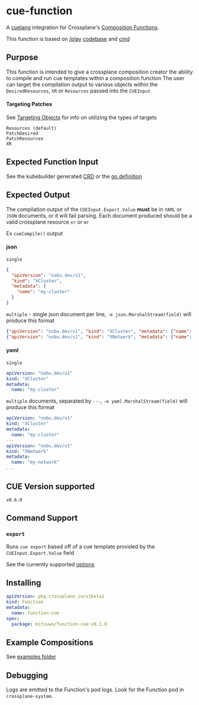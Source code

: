 # cue-function

A [cuelang](https://cuelang.org/) integration for Crossplane's [Composition Functions](https://docs.crossplane.io/latest/concepts/composition-functions/).

This function is based on [/play](https://cuelang.org/play) [codebase](https://github.com/cue-lang/cuelang.org/blob/master/play/main.go) and [cmd](https://github.com/cue-lang/cue/blob/master/cmd/cue/cmd/export.go)

## Purpose

This function is intended to give a crossplane composition creator the ability to compile and run cue templates within a composition function
The user can target the compilation output to various objects within the `DesiredResources`, `XR` or `Resources` passed into the `CUEInput`

#### Targeting Patches

See [Targeting Objects](docs/TARGETING_OBJECTS.md) for info on utilizing the types of targets

```
Resources (default)
PatchDesired
PatchResources
XR
```

## Expected Function Input

See the kubebuilder generated [CRD](package/input/template.fn.crossplane.io_cueinputs.yaml) or the [go definition](input/v1beta1/input.go)

## Expected Output

The compilation output of the `CUEInput.Export.Value` **must** be in `YAML` or `JSON` documents, or it will fail parsing.
Each document produced should be a valid crossplane resource `xr` or `mr`

Ex `cueCompile()` output

#### json
`single`
```json
{
  "apiVersion": "nobu.dev/v1",
  "kind": "XCluster",
  "metadata": {
    "name": "my-cluster"
  }
}
```

`multiple` - single json document per line, `-e json.MarshalStream(field)` will produce this format
```json
{"apiVersion": "nobu.dev/v1", "kind": "XCluster", "metadata": {"name": "my-cluster"}}
{"apiVersion": "nobu.dev/v1", "kind": "XNetwork", "metadata": {"name": "my-network"}}
```

#### yaml
`single`
```yaml
apiVersion: "nobu.dev/v1"
kind: "XCluster"
metadata:
  name: "my-cluster"
```

`multiple` documents, separated by `---`, `-e yaml.MarshalStream(field)` will produce this format
```yaml
apiVersion: "nobu.dev/v1"
kind: "XCluster"
metadata:
  name: "my-cluster"
---
apiVersion: "nobu.dev/v1"
kind: "XNetwork"
metadata:
  name: "my-network"
...
```

## CUE Version supported

`v0.6.0`

## Command Support

### `export`

Runs `cue export` based off of a cue template provided by the `CUEInput.Export.Value` field

See the currently supported [options](docs/EXPORT_OPTIONS.md)

## Installing

```yaml
apiVersion: pkg.crossplane.io/v1beta1
kind: Function
metadata:
  name: function-cue
spec:
  package: mitsuwa/function-cue:v0.1.0
```

## Example Compositions

See [examples folder](examples)


## Debugging

Logs are emitted to the Function's pod logs. Look for the Function pod in `crossplane-system`.

[Crossplane]: https://crossplane.io
[function-design]: https://github.com/crossplane/crossplane/blob/3996f20/design/design-doc-composition-functions.md
[function-pr]: https://github.com/crossplane/crossplane/pull/4500
[new-crossplane-issue]: https://github.com/crossplane/crossplane/issues/new?assignees=&labels=enhancement&projects=&template=feature_request.md
[install-master-docs]: https://docs.crossplane.io/v1.13/software/install/#install-pre-release-crossplane-versions
[proto-schema]: https://github.com/crossplane/function-sdk-go/blob/main/proto/v1beta1/run_function.proto
[grpcurl]: https://github.com/fullstorydev/grpcurl